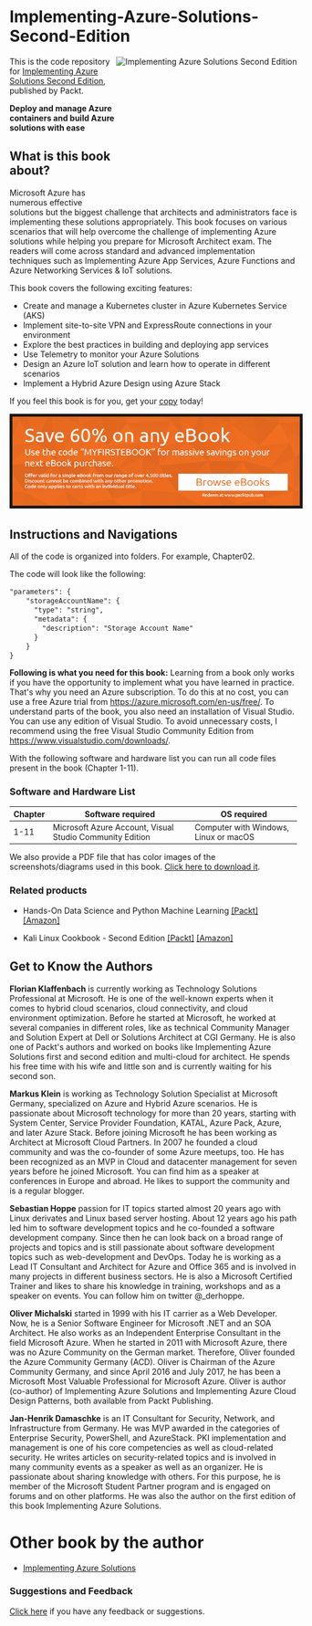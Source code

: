 # Implementing-Azure-Solutions-Second-Edition

<a href="https://www.packtpub.com/virtualization-and-cloud/implementing-azure-solutions-second-edition?utm_source=github&utm_medium=repository&utm_campaign=9781789343045"><img src="https://www.packtpub.com/sites/default/files/B11195.png" alt="Implementing Azure Solutions Second Edition" height="256px" align="right"></a>

This is the code repository for [Implementing Azure Solutions Second Edition](https://www.packtpub.com/virtualization-and-cloud/implementing-azure-solutions-second-edition?utm_source=github&utm_medium=repository&utm_campaign=9781789343045), published by Packt.

**Deploy and manage Azure containers and build Azure solutions with ease**

## What is this book about?
Microsoft Azure has numerous effective solutions but the biggest challenge that architects and administrators face is implementing these solutions appropriately. This book focuses on various scenarios that will help overcome the challenge of implementing Azure solutions while helping you prepare for Microsoft Architect exam. The readers will come across standard and advanced implementation techniques such as Implementing Azure App Services, Azure Functions and Azure Networking Services & IoT solutions.

This book covers the following exciting features:
* Create and manage a Kubernetes cluster in Azure Kubernetes Service (AKS)
* Implement site-to-site VPN and ExpressRoute connections in your environment
* Explore the best practices in building and deploying app services
* Use Telemetry to monitor your Azure Solutions
* Design an Azure IoT solution and learn how to operate in different scenarios
* Implement a Hybrid Azure Design using Azure Stack

If you feel this book is for you, get your [copy](https://www.amazon.com/dp/1789343046) today!

<a href="https://www.packtpub.com/?utm_source=github&utm_medium=banner&utm_campaign=GitHubBanner"><img src="https://raw.githubusercontent.com/PacktPublishing/GitHub/master/GitHub.png" 
alt="https://www.packtpub.com/" border="5" /></a>

## Instructions and Navigations
All of the code is organized into folders. For example, Chapter02.

The code will look like the following:
```
"parameters": { 
    "storageAccountName": { 
      "type": "string", 
      "metadata": { 
        "description": "Storage Account Name" 
      } 
    } 
} 

```

**Following is what you need for this book:**
Learning from a book only works if you have the opportunity to implement what you have learned in practice. That's why you need an Azure subscription. To do this at no cost, you can use a free Azure trial from https://azure.microsoft.com/en-us/free/. To understand parts of the book, you also need an installation of Visual Studio. You can use any edition of Visual Studio. To avoid unnecessary costs, I recommend using the free Visual Studio Community Edition from https://www.visualstudio.com/downloads/.

With the following software and hardware list you can run all code files present in the book (Chapter 1-11).
### Software and Hardware List
| Chapter | Software required | OS required |
| -------- | ------------------------------------ | ----------------------------------- |
| 1-11 | Microsoft Azure Account, Visual Studio Community Edition | Computer with Windows, Linux or macOS |


We also provide a PDF file that has color images of the screenshots/diagrams used in this book. [Click here to download it](https://www.packtpub.com/sites/default/files/downloads/9781789343045_ColorImages.pdf).

### Related products <Paste books from the Other books you may enjoy section>
* Hands-On Data Science and Python Machine Learning [[Packt]](https://www.packtpub.com/big-data-and-business-intelligence/hands-data-science-and-python-machine-learning?utm_source=github&utm_medium=repository&utm_campaign=9781787280748) [[Amazon]](https://www.amazon.com/dp/1787280748)

* Kali Linux Cookbook - Second Edition [[Packt]](https://www.packtpub.com/networking-and-servers/kali-linux-cookbook-second-edition?utm_source=github&utm_medium=repository&utm_campaign=9781784390303) [[Amazon]](https://www.amazon.com/dp/1784390305)
## Get to Know the Authors
**Florian Klaffenbach**
 is currently working as Technology Solutions Professional at Microsoft. He is one of the well-known experts when it comes to hybrid cloud scenarios, cloud connectivity, and cloud environment optimization. Before he started at Microsoft, he worked at several companies in different roles, like as technical Community Manager and Solution Expert at Dell or Solutions Architect at CGI Germany. He is also one of Packt's authors and worked on books like Implementing Azure Solutions first and second edition and multi-cloud for architect. He spends his free time with his wife and little son and is currently waiting for his second son.

**Markus Klein**
 is working as Technology Solution Specialist at Microsoft Germany, specialized on Azure and Hybrid Azure scenarios. He is passionate about Microsoft technology for more than 20 years, starting with System Center, Service Provider Foundation, KATAL, Azure Pack, Azure, and later Azure Stack. Before joining Microsoft he has been working as Architect at Microsoft Cloud Partners. In 2007 he founded a cloud community and was the co-founder of some Azure meetups, too. He has been recognized as an MVP in Cloud and datacenter management for seven years before he joined Microsoft. You can find him as a speaker at conferences in Europe and abroad. He likes to support the community and is a regular blogger.
 

**Sebastian Hoppe**
 passion for IT topics started almost 20 years ago with Linux derivates and Linux based server hosting. About 12 years ago his path led him to software development topics and he co-founded a software development company. Since then he can look back on a broad range of projects and topics and is still passionate about software development topics such as web-development and DevOps. Today he is working as a Lead IT Consultant and Architect for Azure and Office 365 and is involved in many projects in different business sectors. He is also a Microsoft Certified Trainer and likes to share his knowledge in training, workshops and as a speaker on events. You can follow him on twitter @_derhoppe.
 
 **Oliver Michalski**
started in 1999 with his IT carrier as a Web Developer. Now, he is a Senior Software Engineer for Microsoft .NET and an SOA Architect. He also works as an Independent Enterprise Consultant in the field Microsoft Azure. When he started in 2011 with Microsoft Azure, there was no Azure Community on the German market. Therefore, Oliver founded the Azure Community Germany (ACD). Oliver is Chairman of the Azure Community Germany, and since April 2016 and July 2017, he has been a Microsoft Most Valuable Professional for Microsoft Azure. Oliver is author (co-author) of Implementing Azure Solutions and Implementing Azure Cloud Design Patterns, both available from Packt Publishing.
 
 **Jan-Henrik Damaschke**
 is an IT Consultant for Security, Network, and Infrastructure from Germany. He was MVP awarded in the categories of Enterprise Security, PowerShell, and AzureStack. PKI implementation and management is one of his core competencies as well as cloud-related security. He writes articles on security-related topics and is involved in many community events as a speaker as well as an organizer. He is passionate about sharing knowledge with others. For this purpose, he is member of the Microsoft Student Partner program and is engaged on forums and on other platforms. He was also the author on the first edition of this book Implementing Azure Solutions.
 

# Other book by the author
* [Implementing Azure Solutions](https://www.packtpub.com/virtualization-and-cloud/implementing-azure-solutions?utm_source=github&utm_medium=repository&utm_campaign=9781786467850)

### Suggestions and Feedback
[Click here](https://docs.google.com/forms/d/e/1FAIpQLSdy7dATC6QmEL81FIUuymZ0Wy9vH1jHkvpY57OiMeKGqib_Ow/viewform) if you have any feedback or suggestions.
